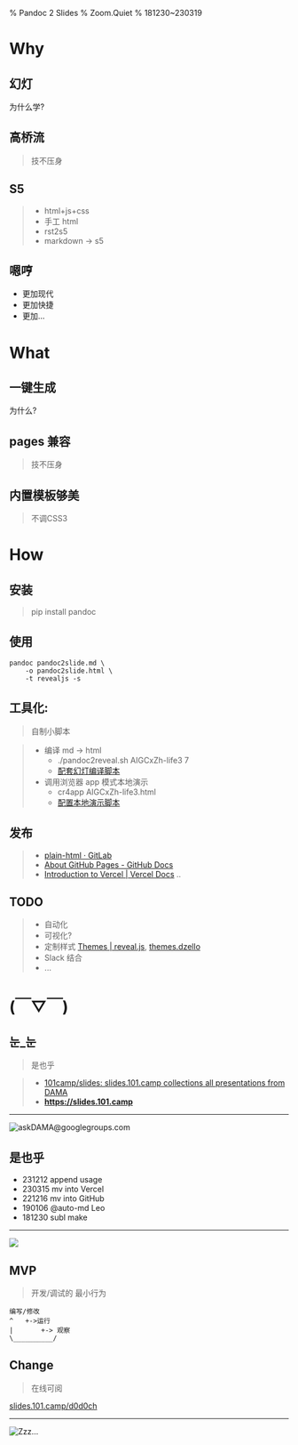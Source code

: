 % Pandoc 2 Slides
% Zoom.Quiet
% 181230~230319

# Why


## 幻灯

为什么学?

## 高桥流
> 技不压身

## S5

> - html+js+css
> - 手工 html
> - rst2s5
> - markdown -> s5

## 嗯哼

- 更加现代
- 更加快捷
- 更加...

# What


## 一键生成
为什么?

## pages 兼容
> 技不压身

## 内置模板够美
> 不调CSS3

# How


## 安装
> pip install pandoc

## 使用

    pandoc pandoc2slide.md \
        -o pandoc2slide.html \
        -t revealjs -s

## 工具化:
> 自制小脚本


>- 编译 md -> html
>    + ./pandoc2reveal.sh AIGCxZh-life3 7
>    + [配套幻灯编译脚本](https://gist.github.com/ZoomQuiet/cba81f15ecd6c39d7ffae37272e1ad8f)
>- 调用浏览器 app 模式本地演示
>    + cr4app AIGCxZh-life3.html
>    + [配置本地演示脚本](https://gist.github.com/ZoomQuiet/008989ec91e65a3ba70fed32b88f5623)

## 发布

>- [plain-html · GitLab](https://gitlab.com/pages/plain-html/)
>- [About GitHub Pages - GitHub Docs](https://docs.github.com/en/pages/getting-started-with-github-pages/about-github-pages#types-of-github-pages-sites)
>- [Introduction to Vercel | Vercel Docs](https://vercel.com/docs) ..

## TODO

> - 自动化
> - 可视化?
> - 定制样式 [Themes | reveal.js](https://revealjs.com/themes/), [themes.dzello](https://revealjs-themes.dzello.com/#/)
> - Slack 结合
> - ...

# (￣▽￣)


## 눈_눈
> 是也乎

>- [101camp/slides: slides.101.camp collections all presentations from DAMA](https://github.com/101camp/slides)
>- **https://slides.101.camp**

-------

![ask**DAMA**@**g**oo**g**le**g**roup**s**.com](http://org.up.zoomquiet.top/omc/res/KEEP/kcn_ask-dama.jpg!/fh/420)

## 是也乎

- 231212 append usage
- 230315 mv into Vercel
- 221216 mv into GitHub
- 190106 @auto-md Leo
- 181230 subl make


-------

![](img/190416got-ride-dragon.jpg)

## MVP

> 开发/调试的 最小行为

    编写/修改
    ^   +->运行
    |       +-> 观察
    \__________/

## Change

> 在线可阅

[slides.101.camp/d0d0ch](http://slides.101.camp/d0d0ch.html)


------

![Zzz...](http://org.up.zoomquiet.top/omc/res/KEEP/kcn_sleep.png?imageView2/2/w/510)

